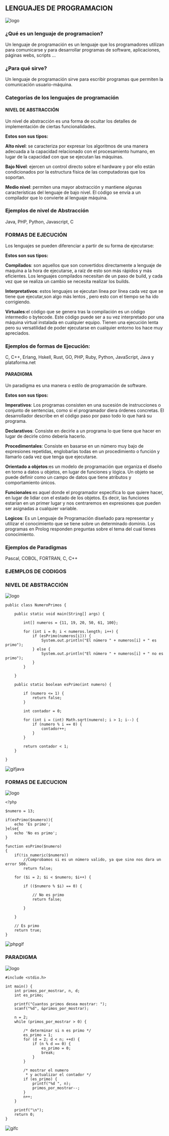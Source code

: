 ## LENGUAJES DE PROGRAMACION

![logo][logo1]

[logo1]:https://github.com/francisco1112/TRABAJO_LENGUAJES_ED/blob/main/Imagenes/Portada.jpg


### ¿Qué es un lenguaje de programacion?
Un lenguaje de programación es un lenguaje que los programadores utilizan para comunicarse y para desarrollar programas de software, aplicaciones, páginas webs, scripts …

### ¿Para qué sirve?
Un lenguaje de programación sirve para escribir programas que permiten la comunicación usuario-máquina.

### Categorías de los lenguajes de programación

#### NIVEL DE ABSTRACCIÓN

Un nivel de abstracción es una forma de ocultar los detalles de implementación de ciertas funcionalidades.

**Estos son sus tipos:**

**Alto nivel**: se caracteriza por expresar los algoritmos de una manera adecuada a la capacidad relacionado con el
procesamiento humano, en lugar de la capacidad con que se ejecutan las máquinas.

**Bajo Nivel**: ejercen un control directo sobre el hardware y por ello están condicionados por la estructura física de las computadoras que los soportan.

**Medio nivel**: permiten una mayor abstracción y mantiene algunas características del lenguaje de bajo nivel. El código se envía a un compilador que lo convierte al lenguaje máquina. 

### Ejemplos de nivel de Abstracción
Java, PHP, Python, Javascript, C

### FORMAS DE EJECUCIÓN

Los lenguajes se pueden diferenciar a partir de su forma de ejecutarse:

**Estos son sus tipos:**

**Compilados**: son aquellos que son convertidos directamente a lenguaje de maquina a la hora de ejecutarse, a raíz de esto son más rápidos y más eficientes.
Los lenguajes compilados necesitan de un paso de build, y cada vez que se realiza un cambio se necesita realizar los builds.

**Interpretativos**: estos lenguajes se ejecutan línea por línea cada vez que se tiene que ejecutar,son algo más lentos , pero esto con el tiempo se ha ido corrigiendo.

**Virtuales**:el código que se genera tras la compilación es un código intermedio o bytecode. Este código puede ser a su vez interpretado por una máquina virtual instalada en cualquier equipo. Tienen una ejecución lenta pero su versatilidad de poder ejecutarse en cualquier entorno los hace muy apreciados.

### Ejemplos de formas de Ejecución:
 C, C++, Erlang, Hskell, Rust, GO, PHP, Ruby, Python, JavaScript, Java y plataforma.net

#### PARADIGMA
Un paradigma es una manera o estilo de programación de software.

**Estos son sus tipos:**

**Imperativos**: Los programas consisten en una sucesión de instrucciones o conjunto de sentencias, como si el programador diera órdenes concretas. El desarrollador describe en el código paso por paso todo lo que hará su programa.

**Declarativos**: Consiste en decirle a un programa lo que tiene que hacer en lugar de decirle cómo debería hacerlo.

**Procedimentales**: Consiste en basarse en un número muy bajo de expresiones repetidas, englobarlas todas en un procedimiento o función y llamarlo cada vez que tenga que ejecutarse.

**Orientado a objetos**:es un modelo de programación que organiza el diseño en torno a datos u objetos, en lugar de funciones y lógica. Un objeto se puede definir como un campo de datos que tiene atributos y comportamiento únicos.

**Funcionales**:es aquel donde el programador especifica lo que quiere hacer, en lugar de lidiar con el estado de los objetos. Es decir, las funciones estarían en un primer lugar y nos centraremos en expresiones que pueden ser asignadas a cualquier variable.

**Logicos**: Es un Lenguaje de Programación diseñado para representar y utilizar el conocimiento que se tiene sobre un determinado dominio. Los programas en Prolog responden preguntas sobre el tema del cual tienes conocimiento.

### Ejemplos de Paradigmas
Pascal, COBOL, FORTRAN, C, C++

### EJEMPLOS DE CODIGOS

### NIVEL DE ABSTRACCIÓN

![logo][logo3]

[logo3]:https://github.com/francisco1112/TRABAJO_LENGUAJES_ED/blob/main/Imagenes/Java.png?raw=true

[java]:https://github.com/francisco1112/TRABAJO_LENGUAJES_ED/blob/main/Imagenes/Java.png

```
public class NumeroPrimos {
 
    public static void main(String[] args) {
 
        int[] numeros = {11, 19, 20, 50, 61, 100};
 
        for (int i = 0; i < numeros.length; i++) {
            if (esPrimo(numeros[i])) {
                System.out.println("El número " + numeros[i] + " es primo");
            } else {
                System.out.println("El número " + numeros[i] + " no es primo");
            }
        }
 
    }
 
    public static boolean esPrimo(int numero) {
 
        if (numero <= 1) {
            return false;
        }
 
        int contador = 0;
 
        for (int i = (int) Math.sqrt(numero); i > 1; i--) {
            if (numero % i == 0) {
                contador++;
            }
        }
 
        return contador < 1;
    }
 
}
```

![gifjava][gifjava]

[gifjava]:https://github.com/francisco1112/TRABAJO_LENGUAJES_ED/blob/main/Prueba%20de%20cadigo/java.gif

### FORMAS DE EJECUCION

![logo][logo4]

[logo4]:https://github.com/francisco1112/TRABAJO_LENGUAJES_ED/blob/main/Imagenes/PHP.jpg?raw=true

[php]:https://github.com/francisco1112/TRABAJO_LENGUAJES_ED/blob/main/Imagenes/Java.png

```
<?php

$numero = 13;

if(esPrimo($numero)){
    echo 'Es primo';
}else{
    echo 'No es primo';
}

function esPrimo($numero)
{
    if(!is_numeric($numero))
        //Comprobamos si es un número valido, ya que sino nos dara un error 500. 
        return false;
    
    for ($i = 2; $i < $numero; $i++) {
        
        if (($numero % $i) == 0) {
            
            // No es primo 
            return false;

        }

    }

    // Es primo 
    return true;
}
```

![phpgif][phpgif]

[phpgif]:https://github.com/francisco1112/TRABAJO_LENGUAJES_ED/blob/main/Prueba%20de%20cadigo/php.gif

### PARADIGMA

![logo][logo2]

[logo2]:https://github.com/francisco1112/TRABAJO_LENGUAJES_ED/blob/main/Imagenes/C.jpg?raw=true

[c]:https://github.com/francisco1112/TRABAJO_LENGUAJES_ED/blob/main/Imagenes/Java.png

```
#include <stdio.h>

int main() {
    int primos_por_mostrar, n, d;
    int es_primo;

    printf("Cuantos primos desea mostrar: ");
    scanf("%d", &primos_por_mostrar);

    n = 2;
    while (primos_por_mostrar > 0) {

        /* determinar si n es primo */
        es_primo = 1;
        for (d = 2; d < n; ++d) {
            if (n % d == 0) {
                es_primo = 0;
                break;
            }
        }

        /* mostrar el numero
         * y actualizar el contador */
        if (es_primo) {
            printf("%d ", n);
            primos_por_mostrar--;
        }
        n++;
    }

    printf("\n");
    return 0;
}
```

![gifc][gifc]

[gifc]:https://github.com/francisco1112/TRABAJO_LENGUAJES_ED/blob/main/Prueba%20de%20cadigo/c.gif
